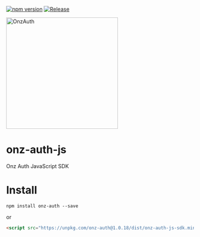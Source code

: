 [![npm version](https://badge.fury.io/js/onz-auth.svg)](https://badge.fury.io/js/onz-auth)
[![Release](https://github.com/zailky/onz-auth-js/actions/workflows/release.yml/badge.svg?branch=main)](https://github.com/zailky/onz-auth-js/actions/workflows/release.yml)

<img src="https://idp.onzauth.com/assets/images/logos/logotextdark.jpg" alt="OnzAuth" width="300"/>

# onz-auth-js
Onz Auth JavaScript SDK


# Install

```shell
npm install onz-auth --save
```

or

```html
<script src="https://unpkg.com/onz-auth@1.0.18/dist/onz-auth-js-sdk.min.js"></script>
```